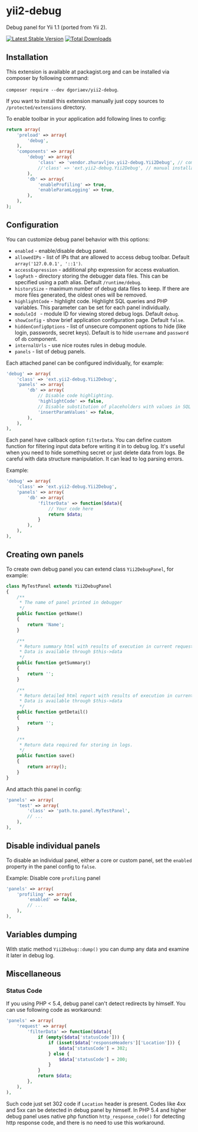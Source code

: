 yii2-debug
=================

Debug panel for Yii 1.1 (ported from Yii 2).

[![Latest Stable Version](https://poser.pugx.org/zhuravljov/yii2-debug/version.svg)](https://packagist.org/packages/zhuravljov/yii2-debug)
[![Total Downloads](https://poser.pugx.org/zhuravljov/yii2-debug/downloads.png)](https://packagist.org/packages/zhuravljov/yii2-debug)

Installation
-------------

This extension is available at packagist.org and can be installed via composer by following command:

`composer require --dev dgoriaev/yii2-debug`.

If you want to install this extension manually just copy sources to `/protected/extensions` directory.

To enable toolbar in your application add following lines to config:

```php
return array(
    'preload' => array(
        'debug',
    ),
    'components' => array(
        'debug' => array(
            'class' => 'vendor.zhuravljov.yii2-debug.Yii2Debug', // composer installation
            //'class' => 'ext.yii2-debug.Yii2Debug', // manual installation
        ),
        'db' => array(
            'enableProfiling' => true,
            'enableParamLogging' => true,
        ),
    ),
);
```

Configuration
---------

You can customize debug panel behavior with this options:

- `enabled` - enable/disable debug panel.
- `allowedIPs` - list of IPs that are allowed to access debug toolbar. Default `array('127.0.0.1', '::1')`.
- `accessExpression` - additional php expression for access evaluation.
- `logPath` - directory storing the debugger data files. This can be specified using a path alias. Default `/runtime/debug`.
- `historySize` - maximum number of debug data files to keep. If there are more files generated, the oldest ones will be removed.
- `highlightCode` - highlight code. Highlight SQL queries and PHP variables. This parameter can be set for each panel individually.
- `moduleId ` - module ID for viewing stored debug logs. Default `debug`.
- `showConfig` - show brief application configuration page. Default `false`.
- `hiddenConfigOptions` - list of unsecure component options to hide (like login, passwords, secret keys).
  Default is to hide `username` and `password` of `db` component.
- `internalUrls` - use nice routes rules in debug module.
- `panels` - list of debug panels.

Each attached panel can be configured individually, for example:

```php
'debug' => array(
    'class' => 'ext.yii2-debug.Yii2Debug',
    'panels' => array(
        'db' => array(
            // Disable code highlighting.
            'highlightCode' => false,
            // Disable substitution of placeholders with values in SQL queries.
            'insertParamValues' => false,
        ),
    ),
),
```

Each panel have callback option `filterData`.
You can define custom function for filtering input data before writing it in to debug log.
It's useful when you need to hide something secret or just delete data from logs.
Be careful with data structure manipulation. It can lead to log parsing errors.

Example:

```php
'debug' => array(
    'class' => 'ext.yii2-debug.Yii2Debug',
    'panels' => array(
        'db' => array(
            'filterData' => function($data){
                // Your code here
                return $data;
            }
        ),
    ),
),
```

Creating own panels
-------------------------------

To create own debug panel you can extend class `Yii2DebugPanel`, for example:

```php
class MyTestPanel extends Yii2DebugPanel
{
    /**
     * The name of panel printed in debugger
     */
    public function getName()
    {
        return 'Name';
    }

    /**
     * Return summary html with results of execution in current request.
     * Data is available through $this->data
     */
    public function getSummary()
    {
        return '';
    }

    /**
     * Return detailed html report with results of execution in current request.
     * Data is available through $this->data
     */
    public function getDetail()
    {
        return '';
    }

    /**
     * Return data required for storing in logs.
     */
    public function save()
    {
        return array();
    }
}
```

And attach this panel in config:

```php
'panels' => array(
    'test' => array(
        'class' => 'path.to.panel.MyTestPanel',
        // ...
    ),
),
```

Disable individual panels
-------------------------------

To disable an individual panel, either a core or custom panel, set the `enabled` property in the panel config to `false`.

Example: Disable core `profiling` panel

```php
'panels' => array(
    'profiling' => array(
        'enabled' => false,
        // ...
    ),
),
```

Variables dumping
---------------

With static method `Yii2Debug::dump()` you can dump any data and examine it later in debug log.

Miscellaneous
----------------

### Status Code

If you using PHP < 5.4, debug panel can't detect redirects by himself.
You can use following code as workaround:

```php
'panels' => array(
    'request' => array(
        'filterData' => function($data){
            if (empty($data['statusCode'])) {
                if (isset($data['responseHeaders']['Location'])) {
                    $data['statusCode'] = 302;
                } else {
                    $data['statusCode'] = 200;
                }
            }
            return $data;
        },
    ),
),
```

Such code just set 302 code if `Location` header is present.
Codes like 4xx and 5xx can be detected in debug panel by himself.
In PHP 5.4 and higher debug panel uses native php function `http_response_code()` for detecting http response code,
and there is no need to use this workaround.
